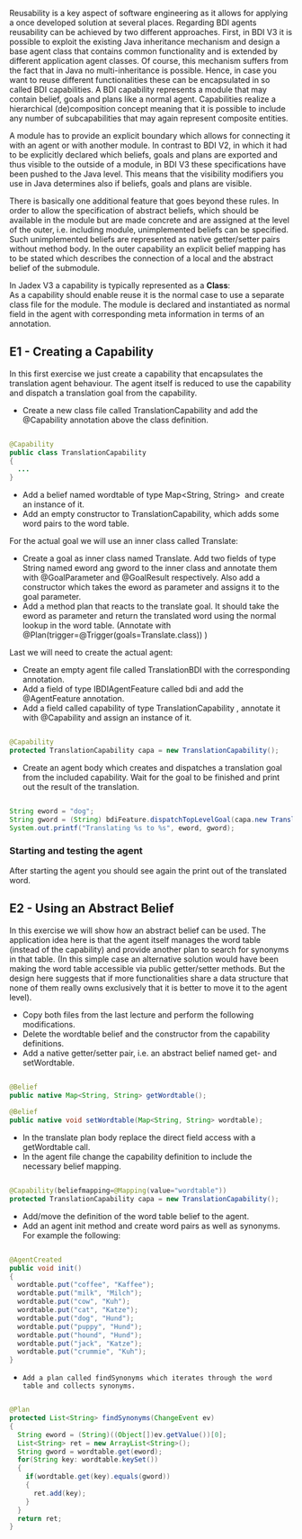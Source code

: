 Reusability is a key aspect of software engineering as it allows for applying a once developed solution at several places. Regarding BDI agents reusability can be achieved by two different approaches. 
First, in BDI V3 it is possible to exploit the existing Java inheritance mechanism and design a base agent class that contains common functionality and is extended by different application agent classes. 
Of course, this mechanism suffers from the fact that in Java no multi-inheritance is possible. 
Hence, in case you want to reuse different functionalities these can be encapsulated in so called BDI capabilities. 
A BDI capability represents a module that may contain belief, goals and plans like a normal agent. 
Capabilities realize a hierarchical (de)composition concept meaning that it is possible to include any number of subcapabilities that may again represent composite entities. 

A module has to provide an explicit boundary which allows for connecting it with an agent or with another module. 
In contrast to BDI V2, in which it had to be explicitly declared which beliefs, goals and plans are exported and thus visible to the outside of a module, in BDI V3 these specifications have been pushed to the Java level. 
This means that the visibility modifiers you use in Java determines also if beliefs, goals and plans are visible.

There is basically one additional feature that goes beyond these rules. 
In order to allow the specification of abstract beliefs, which should be available in the module but are made concrete and are assigned at the level of the outer, i.e. including module, unimplemented beliefs can be specified. 
Such unimplemented beliefs are represented as native getter/setter pairs without method body. 
In the outer capability an explicit belief mapping has to be stated which describes the connection of a local and the abstract belief of the submodule. 

In Jadex V3 a capability is typically represented as a **Class**:  
As a capability should enable reuse it is the normal case to use a separate class file for the module. The module is declared and instantiated as normal field in the agent with corresponding meta information in terms of an annotation. 

E1 - Creating a Capability
---------------------------------------

In this first exercise we just create a capability that encapsulates the translation agent behaviour. The agent itself is reduced to use the capability and dispatch a translation goal from the capability.

-   Create a new class file called TranslationCapability and add the @Capability annotation above the class definition.

```java

@Capability
public class TranslationCapability
{
  ...
}

```


-   Add a belief named wordtable of type Map&lt;String, String&gt;  and create an instance of it.
-   Add an empty constructor to TranslationCapability, which adds some word pairs to the word table.

For the actual goal we will use an inner class called Translate:

-   Create a goal as inner class named Translate. Add two fields of type String named eword ang gword to the inner class and annotate them with @GoalParameter and @GoalResult respectively. Also add a constructor which takes the eword as parameter and assigns it to the goal parameter.
-   Add a method plan that reacts to the translate goal. It should take the eword as parameter and return the translated word using the normal lookup in the word table. (Annotate with @Plan(trigger=@Trigger(goals=Translate.class)) )

Last we will need to create the actual agent:

-   Create an empty agent file called TranslationBDI with the corresponding annotation.
-   Add a field of type IBDIAgentFeature called bdi and add the @AgentFeature annotation.
-   Add a field called capability of type TranslationCapability , annotate it with @Capability and assign an instance of it.


```java

@Capability
protected TranslationCapability capa = new TranslationCapability();

```


-   Create an agent body which creates and dispatches a translation goal from the included capability. Wait for the goal to be finished and print out the result of the translation.


```java

String eword = "dog";
String gword = (String) bdiFeature.dispatchTopLevelGoal(capa.new Translate(eword)).get();
System.out.printf("Translating %s to %s", eword, gword);

```


### Starting and testing the agent

After starting the agent you should see again the print out of the translated word.

E2 - Using an Abstract Belief
------------------------------------------

In this exercise we will show how an abstract belief can be used. The application idea here is that the agent itself manages the word table (instead of the capability) and provide another plan to search for synonyms in that table. (In this simple case an alternative solution would have been making the word table accessible via public getter/setter methods. But the design here suggests that if more functionalities share a data structure that none of them really owns exclusively that it is better to move it to the agent level).

-   Copy both files from the last lecture and perform the following modifications.
-   Delete the wordtable belief and the constructor from the capability definitions.
-   Add a native getter/setter pair, i.e. an abstract belief named get- and setWordtable.


```java

@Belief
public native Map<String, String> getWordtable();
	
@Belief
public native void setWordtable(Map<String, String> wordtable);

```


-   In the translate plan body replace the direct field access with a getWordtable call.
-   In the agent file change the capability definition to include the necessary belief mapping.


```java

@Capability(beliefmapping=@Mapping(value="wordtable"))
protected TranslationCapability capa = new TranslationCapability();

```


-   Add/move the definition of the word table belief to the agent.
-   Add an agent init method and create word pairs as well as synonyms. For example the following:


```java

@AgentCreated
public void init()
{
  wordtable.put("coffee", "Kaffee");
  wordtable.put("milk", "Milch");
  wordtable.put("cow", "Kuh");
  wordtable.put("cat", "Katze");
  wordtable.put("dog", "Hund");
  wordtable.put("puppy", "Hund");
  wordtable.put("hound", "Hund");
  wordtable.put("jack", "Katze");
  wordtable.put("crummie", "Kuh");
}

```


-     Add a plan called findSynonyms which iterates through the word table and collects synonyms.


```java

@Plan
protected List<String> findSynonyms(ChangeEvent ev)
{
  String eword = (String)((Object[])ev.getValue())[0];
  List<String> ret = new ArrayList<String>();
  String gword = wordtable.get(eword);
  for(String key: wordtable.keySet())
  {
    if(wordtable.get(key).equals(gword))
    {
      ret.add(key);
    }
  }
  return ret;
}

```

